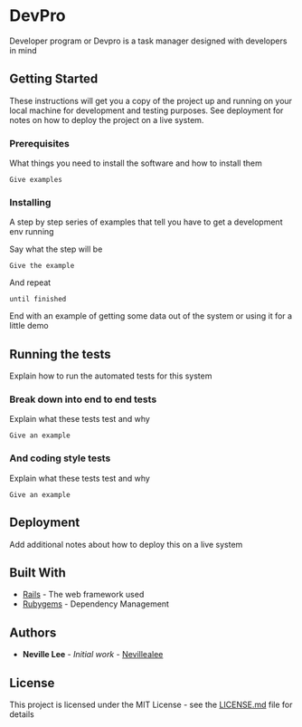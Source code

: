# DevPro

Developer program or Devpro is a task manager designed with developers in mind
## Getting Started

These instructions will get you a copy of the project up and running on your local machine for development and testing purposes. See deployment for notes on how to deploy the project on a live system.

### Prerequisites

What things you need to install the software and how to install them

```
Give examples
```

### Installing

A step by step series of examples that tell you have to get a development env running

Say what the step will be

```
Give the example
```

And repeat

```
until finished
```

End with an example of getting some data out of the system or using it for a little demo

## Running the tests

Explain how to run the automated tests for this system

### Break down into end to end tests

Explain what these tests test and why

```
Give an example
```

### And coding style tests

Explain what these tests test and why

```
Give an example
```

## Deployment

Add additional notes about how to deploy this on a live system

## Built With

* [Rails](http://rubyonrails.org/) - The web framework used
* [Rubygems](https://www.ruby-toolbox.com/projects/bundler.html) - Dependency Management

## Authors

* **Neville Lee** - *Initial work* - [Nevillealee](https://github.com/nevillealee)

## License

This project is licensed under the MIT License - see the [LICENSE.md](LICENSE.md) file for details


